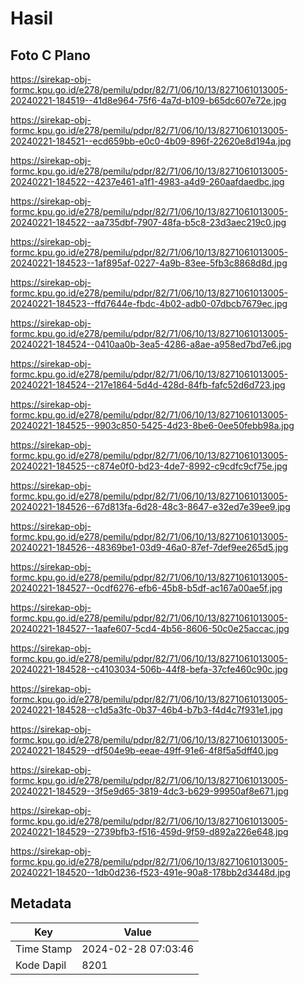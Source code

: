 # Hasil

## Foto C Plano

https://sirekap-obj-formc.kpu.go.id/e278/pemilu/pdpr/82/71/06/10/13/8271061013005-20240221-184519--41d8e964-75f6-4a7d-b109-b65dc607e72e.jpg

https://sirekap-obj-formc.kpu.go.id/e278/pemilu/pdpr/82/71/06/10/13/8271061013005-20240221-184521--ecd659bb-e0c0-4b09-896f-22620e8d194a.jpg

https://sirekap-obj-formc.kpu.go.id/e278/pemilu/pdpr/82/71/06/10/13/8271061013005-20240221-184522--4237e461-a1f1-4983-a4d9-260aafdaedbc.jpg

https://sirekap-obj-formc.kpu.go.id/e278/pemilu/pdpr/82/71/06/10/13/8271061013005-20240221-184522--aa735dbf-7907-48fa-b5c8-23d3aec219c0.jpg

https://sirekap-obj-formc.kpu.go.id/e278/pemilu/pdpr/82/71/06/10/13/8271061013005-20240221-184523--1af895af-0227-4a9b-83ee-5fb3c8868d8d.jpg

https://sirekap-obj-formc.kpu.go.id/e278/pemilu/pdpr/82/71/06/10/13/8271061013005-20240221-184523--ffd7644e-fbdc-4b02-adb0-07dbcb7679ec.jpg

https://sirekap-obj-formc.kpu.go.id/e278/pemilu/pdpr/82/71/06/10/13/8271061013005-20240221-184524--0410aa0b-3ea5-4286-a8ae-a958ed7bd7e6.jpg

https://sirekap-obj-formc.kpu.go.id/e278/pemilu/pdpr/82/71/06/10/13/8271061013005-20240221-184524--217e1864-5d4d-428d-84fb-fafc52d6d723.jpg

https://sirekap-obj-formc.kpu.go.id/e278/pemilu/pdpr/82/71/06/10/13/8271061013005-20240221-184525--9903c850-5425-4d23-8be6-0ee50febb98a.jpg

https://sirekap-obj-formc.kpu.go.id/e278/pemilu/pdpr/82/71/06/10/13/8271061013005-20240221-184525--c874e0f0-bd23-4de7-8992-c9cdfc9cf75e.jpg

https://sirekap-obj-formc.kpu.go.id/e278/pemilu/pdpr/82/71/06/10/13/8271061013005-20240221-184526--67d813fa-6d28-48c3-8647-e32ed7e39ee9.jpg

https://sirekap-obj-formc.kpu.go.id/e278/pemilu/pdpr/82/71/06/10/13/8271061013005-20240221-184526--48369be1-03d9-46a0-87ef-7def9ee265d5.jpg

https://sirekap-obj-formc.kpu.go.id/e278/pemilu/pdpr/82/71/06/10/13/8271061013005-20240221-184527--0cdf6276-efb6-45b8-b5df-ac167a00ae5f.jpg

https://sirekap-obj-formc.kpu.go.id/e278/pemilu/pdpr/82/71/06/10/13/8271061013005-20240221-184527--1aafe607-5cd4-4b56-8606-50c0e25accac.jpg

https://sirekap-obj-formc.kpu.go.id/e278/pemilu/pdpr/82/71/06/10/13/8271061013005-20240221-184528--c4103034-506b-44f8-befa-37cfe460c90c.jpg

https://sirekap-obj-formc.kpu.go.id/e278/pemilu/pdpr/82/71/06/10/13/8271061013005-20240221-184528--c1d5a3fc-0b37-46b4-b7b3-f4d4c7f931e1.jpg

https://sirekap-obj-formc.kpu.go.id/e278/pemilu/pdpr/82/71/06/10/13/8271061013005-20240221-184529--df504e9b-eeae-49ff-91e6-4f8f5a5dff40.jpg

https://sirekap-obj-formc.kpu.go.id/e278/pemilu/pdpr/82/71/06/10/13/8271061013005-20240221-184529--3f5e9d65-3819-4dc3-b629-99950af8e671.jpg

https://sirekap-obj-formc.kpu.go.id/e278/pemilu/pdpr/82/71/06/10/13/8271061013005-20240221-184529--2739bfb3-f516-459d-9f59-d892a226e648.jpg

https://sirekap-obj-formc.kpu.go.id/e278/pemilu/pdpr/82/71/06/10/13/8271061013005-20240221-184520--1db0d236-f523-491e-90a8-178bb2d3448d.jpg


## Metadata

| Key        | Value               |
| ---------- | ------------------- |
| Time Stamp | 2024-02-28 07:03:46 |
| Kode Dapil | 8201                |



